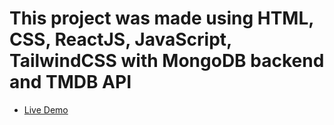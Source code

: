 # This project was made using HTML, CSS, ReactJS, JavaScript, TailwindCSS with MongoDB backend and TMDB API
- [Live Demo](https://movix-now-pearl.vercel.app/)
